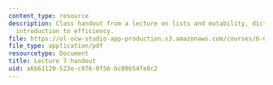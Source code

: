 ```yaml
---
content_type: resource
description: Class handout from a lecture on lists and mutability, dictionaries, and
  introduction to efficiency.
file: https://ol-ocw-studio-app-production.s3.amazonaws.com/courses/6-00-introduction-to-computer-science-and-programming-fall-2008/a6b61120523ec9760f56bc09b54fe8c2_lec7.pdf
file_type: application/pdf
resourcetype: Document
title: Lecture 7 handout
uid: a6b61120-523e-c976-0f56-bc09b54fe8c2
---
```

